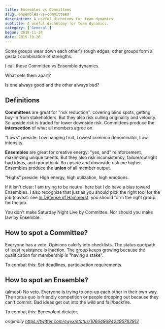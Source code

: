 ```yaml
---
title: Ensembles vs Committees
slug: ensembles-vs-committees
description: A useful dichotomy for team dynamics.
subtitle: A useful dichotomy for team dynamics.
category: ['General']
begun: 2018-11-24
date: 2019-10-26
---
```


Some groups wear down each other's rough edges; other groups form a gestalt combination of strengths.

I call these Committee vs Ensemble dynamics.

What sets them apart?

Is one always good and the other always bad?

## Definitions

**Committees** are great for "risk reduction": covering blind spots, getting buy-in from stakeholders. But they also risk culling originality and velocity. So upside risk is traded for lower downside risk. Committees produce the **intersection** of what all members agree on.

"Lows" preside: Low hanging fruit, Lowest common denominator, Low intensity.

**Ensembles** are great for creative energy: "yes, and" reinforcement, maximizing unique talents. But they also risk inconsistency, failure/outright bad ideas, and groupthink. So upside and downside risk are higher. Ensembles produce the **union** of all member output.

"Highs" preside: High energy, high utilization, high emotions.

If it isn't clear: I am trying to be neutral here but I do have a bias toward Ensembles. I also recognize that just as you should pick the right tool for the job (caveat: see [In Defense of Hammers](/writing/hammers)), you should form the right group for the job.

You don't make Saturday Night Live by Committee. Nor should you make law by Ensemble.

## How to spot a Committee?

Everyone has a veto. Opinions calcify into checklists. The status quo/path of least resistance is inaction. The group keeps growing because the qualification for membership is "having a stake".

To combat this: Set deadlines, participation requirements.

## How to spot an Ensemble?

(almost) No veto. Everyone is trying to one-up each other in their own way. The status quo is friendly competition or people dropping out because they can't commit. Bad ideas get out into the wild and fail/backfire.

To combat this: Benevolent dictator.

_originally https://twitter.com/swyx/status/1066486842495782912_
